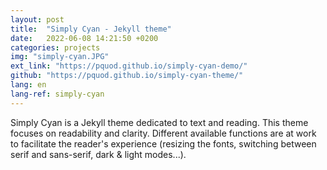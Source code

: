 ```yaml
---
layout: post
title:  "Simply Cyan - Jekyll theme"
date:   2022-06-08 14:21:50 +0200
categories: projects
img: "simply-cyan.JPG"
ext_link: "https://pquod.github.io/simply-cyan-demo/"
github: "https://pquod.github.io/simply-cyan-theme/"
lang: en
lang-ref: simply-cyan
---
```

Simply Cyan is a Jekyll theme dedicated to text and reading. This theme focuses on readability and clarity. Different available functions are at work to facilitate the reader's experience (resizing the fonts, switching between serif and sans-serif, dark & light modes...). 